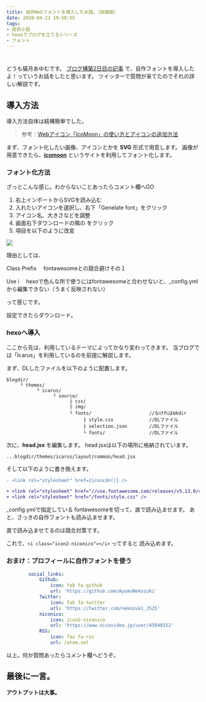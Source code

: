 ```yaml
---
title: 自作Webフォントを導入したお話。（詳細版）
date: 2020-04-23 19:58:55
tags:
- 技術小話
- hexoでブログを立てるシリーズ
- フォント
---
```

# <i class="icon2-niconico"></i>  <i class="icon2-nicolive"></i>

どうも猫月あゆむです。
<a href="/2020/04/create-newblog-byhexo-2/">ブログ構築2日目の記事</a> で、自作フォントを導入したよ！っていうお話をしたと思います。
ツイッターで質問が来てたのでそれの詳しい解説です。

<!--more-->

## 導入方法
導入方法自体は結構簡単でした。

> 参考：<a href="https://mndangler.net/2017/04/webicon_icomoon_and_font-awesome/">Webアイコン「IcoMoon」の使い方とアイコンの追加方法</a>

まず、フォント化したい画像、アイコンとかを **SVG** 形式で用意します。
画像が用意できたら、<a style="font-weight:bold;" href="https://icomoon.io/app/">icomoon</a> というサイトを利用してフォント化します。

### フォント化方法
ざっとこんな感じ。わからないことあったらコメント欄へGO

1. 右上インポートからSVGを読み込む
2. 入れたいアイコンを選択し、右下「Genelate font」をクリック
3. アイコン名、大きさなどを調整
4. 画面右下ダウンロードの隣の <i class="fas fa-cog"></i> をクリック
5. 項目を以下のように改変

<img src="https://media.discordapp.net/attachments/542501461439938596/702827790570881024/unknown.png">

理由としては、

Class Prefix
　fontawesomeとの競合避けその１

Use i
　hexoで色んな所で使うにはfontawesomeと合わせないと、_config.ymlから編集できない（うまく反映されない）

って感じです。

設定できたらダウンロード。

### hexoへ導入
ここから先は、利用しているテーマによってかなり変わってきます。
当ブログでは「Icarus」を利用しているのを前提に解説します。

まず、DLしたファイルを以下のように配置します。

```
blogdir/
     └ themes/
           └ icarus/
                 └ source/
                       ├ css/
                       ├ img/
                       └ fonts/                     //なければmkdir
                            ├ style.css             //DLファイル
                            ├ selection.json        //DLファイル
                            └ fonts/                //DLファイル
```

次に、**head.jsx** を編集します。
head.jsxは以下の場所に格納されています。

```　
...blogdir/themes/icarus/layout/common/head.jsx
```

そして以下のように書き換えます。



``` diff head.jsx
- <link rel="stylesheet" href={iconcdn()} />

+ <link rel="stylesheet" href="//use.fontawesome.com/releases/v5.13.0/css/all.css" /> 
+ <link rel="stylesheet" href="/fonts/style.css" /> 
```

_config.ymlで指定している fontawesomeを切って、直で読み込ませます。
あと、さっきの自作フォントも読み込ませます。

直で読み込ませてるのは競合対策です。

これで、```<i class="icon2-niconico"></i>``` ってすると <i class="icon2-niconico"></i> 読み込めます。

### おまけ：プロフィールに自作フォントを使う

``` yml themes/icarus/_config.yml
        social_links:
            Github:
                icon: fab fa-github
                url: 'https://github.com/AyumuNekozuki'
            Twitter:
                icon: fab fa-twitter
                url: 'https://twitter.com/nekozuki_2525'
            niconico:
                icon: icon2-niconico
                url: 'https://www.nicovideo.jp/user/45048152'
            RSS:
                icon: fas fa-rss
                url: /atom.xml
```

以上。何か質問あったらコメント欄へどうぞ。

## 最後に一言。
**アウトプットは大事。**